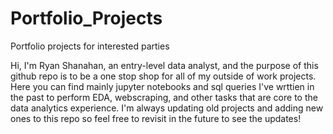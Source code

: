 # Portfolio_Projects
Portfolio projects for interested parties 

Hi, I'm Ryan Shanahan, an entry-level data analyst, and the purpose of this github repo is to be a one stop shop for all of my outside of work projects.
Here you can find mainly jupyter notebooks and sql queries I've wrttien in the past to perform EDA, webscraping, and other tasks that are core to the data analytics experience.
I'm always updating old projects and adding new ones to this repo so feel free to revisit in the future to see the updates!
